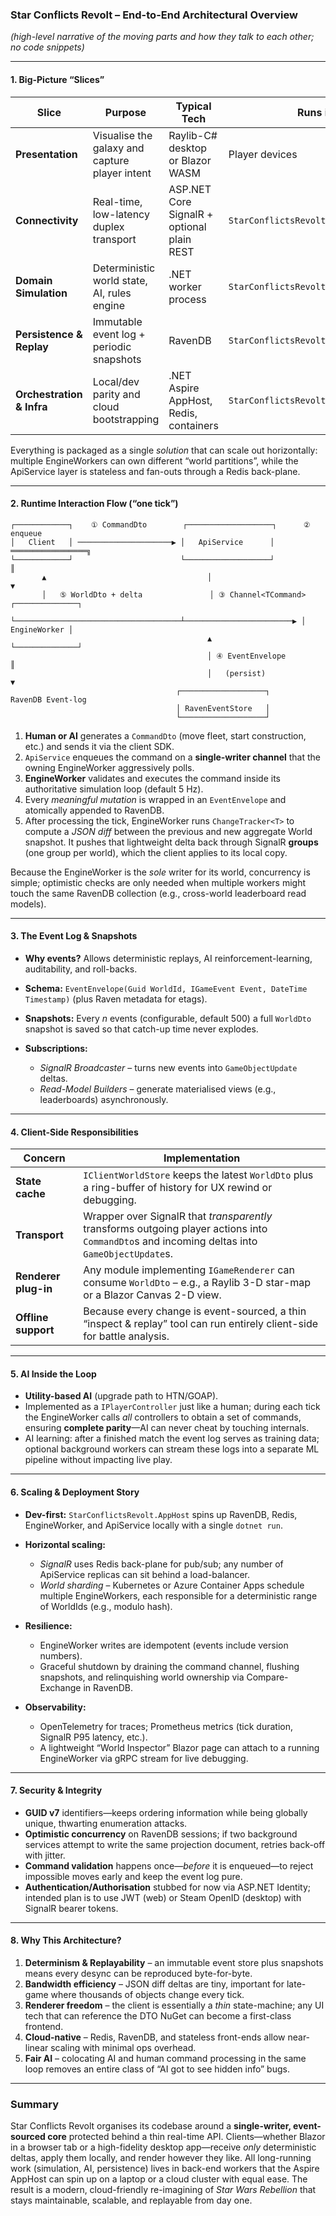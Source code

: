 ### Star Conflicts Revolt – End-to-End Architectural Overview

*(high-level narrative of the moving parts and how they talk to each other; no code snippets)*

---

#### 1. Big-Picture “Slices”

| Slice                     | Purpose                                        | Typical Tech                               | Runs in                              |
| ------------------------- | ---------------------------------------------- | ------------------------------------------ | ------------------------------------ |
| **Presentation**          | Visualise the galaxy and capture player intent | Raylib-C# desktop or Blazor WASM           | Player devices                       |
| **Connectivity**          | Real-time, low-latency duplex transport        | ASP.NET Core SignalR + optional plain REST | `StarConflictsRevolt.ApiService`     |
| **Domain Simulation**     | Deterministic world state, AI, rules engine    | .NET worker process                        | `StarConflictsRevolt.EngineWorker`   |
| **Persistence & Replay**  | Immutable event log + periodic snapshots       | RavenDB                                    | `StarConflictsRevolt.Store.Eventing` |
| **Orchestration & Infra** | Local/dev parity and cloud bootstrapping       | .NET Aspire AppHost, Redis, containers     | `StarConflictsRevolt.AppHost`        |

Everything is packaged as a single *solution* that can scale out horizontally: multiple EngineWorkers can own different “world partitions”, while the ApiService layer is stateless and fan-outs through a Redis back-plane.

---

#### 2. Runtime Interaction Flow (“one tick”)

```
┌────────────┐    ① CommandDto        ┌───────────────────┐      ② enqueue 
│   Client   │ ─────────────────────▶ │   ApiService      │ ═════════════════╗
└────────────┘                        └───────────────────┘                 ║
       ▲                                    │                              ▼
       │   ⑤ WorldDto + delta               │ ③ Channel<TCommand>      ┌──────────────┐
       └─────────────────────────────────────┴────────────────────────▶ │ EngineWorker │
                                            ▲                           └──────────────┘
                                            │ ④ EventEnvelope           ║
                                            │   (persist)               ▼
                                     ┌───────────────────┐        RavenDB Event-log
                                     │ RavenEventStore   │
                                     └───────────────────┘
```

1. **Human or AI** generates a `CommandDto` (move fleet, start construction, etc.) and sends it via the client SDK.
2. `ApiService` enqueues the command on a **single-writer channel** that the owning EngineWorker aggressively polls.
3. **EngineWorker** validates and executes the command inside its authoritative simulation loop (default 5 Hz).
4. Every *meaningful mutation* is wrapped in an `EventEnvelope` and atomically appended to RavenDB.
5. After processing the tick, EngineWorker runs `ChangeTracker<T>` to compute a *JSON diff* between the previous and new aggregate World snapshot. It pushes that lightweight delta back through SignalR **groups** (one group per world), which the client applies to its local copy.

Because the EngineWorker is the *sole* writer for its world, concurrency is simple; optimistic checks are only needed when multiple workers might touch the same RavenDB collection (e.g., cross-world leaderboard read models).

---

#### 3. The Event Log & Snapshots

* **Why events?** Allows deterministic replays, AI reinforcement-learning, auditability, and roll-backs.
* **Schema:** `EventEnvelope(Guid WorldId, IGameEvent Event, DateTime Timestamp)` (plus Raven metadata for etags).
* **Snapshots:** Every *n* events (configurable, default 500) a full `WorldDto` snapshot is saved so that catch-up time never explodes.
* **Subscriptions:**

  * *SignalR Broadcaster* – turns new events into `GameObjectUpdate` deltas.
  * *Read-Model Builders* – generate materialised views (e.g., leaderboards) asynchronously.

---

#### 4. Client-Side Responsibilities

| Concern              | Implementation                                                                                                                                |
| -------------------- | --------------------------------------------------------------------------------------------------------------------------------------------- |
| **State cache**      | `IClientWorldStore` keeps the latest `WorldDto` plus a ring-buffer of history for UX rewind or debugging.                                     |
| **Transport**        | Wrapper over SignalR that *transparently* transforms outgoing player actions into `CommandDto`s and incoming deltas into `GameObjectUpdate`s. |
| **Renderer plug-in** | Any module implementing `IGameRenderer` can consume `WorldDto` – e.g., a Raylib 3-D star-map or a Blazor Canvas 2-D view.                     |
| **Offline support**  | Because every change is event-sourced, a thin “inspect & replay” tool can run entirely client-side for battle analysis.                       |

---

#### 5. AI Inside the Loop

* **Utility-based AI** (upgrade path to HTN/GOAP).
* Implemented as a `IPlayerController` just like a human; during each tick the EngineWorker calls *all* controllers to obtain a set of commands, ensuring **complete parity**—AI can never cheat by touching internals.
* AI learning: after a finished match the event log serves as training data; optional background workers can stream these logs into a separate ML pipeline without impacting live play.

---

#### 6. Scaling & Deployment Story

* **Dev-first:** `StarConflictsRevolt.AppHost` spins up RavenDB, Redis, EngineWorker, and ApiService locally with a single `dotnet run`.
* **Horizontal scaling:**

  * *SignalR* uses Redis back-plane for pub/sub; any number of ApiService replicas can sit behind a load-balancer.
  * *World sharding* – Kubernetes or Azure Container Apps schedule multiple EngineWorkers, each responsible for a deterministic range of WorldIds (e.g., modulo hash).
* **Resilience:**

  * EngineWorker writes are idempotent (events include version numbers).
  * Graceful shutdown by draining the command channel, flushing snapshots, and relinquishing world ownership via Compare-Exchange in RavenDB.
* **Observability:**

  * OpenTelemetry for traces; Prometheus metrics (tick duration, SignalR P95 latency, etc.).
  * A lightweight “World Inspector” Blazor page can attach to a running EngineWorker via gRPC stream for live debugging.

---

#### 7. Security & Integrity

* **GUID v7** identifiers—keeps ordering information while being globally unique, thwarting enumeration attacks.
* **Optimistic concurrency** on RavenDB sessions; if two background services attempt to write the same projection document, retries back-off with jitter.
* **Command validation** happens once—*before* it is enqueued—to reject impossible moves early and keep the event log pure.
* **Authentication/Authorisation** stubbed for now via ASP.NET Identity; intended plan is to use JWT (web) or Steam OpenID (desktop) with SignalR bearer tokens.

---

#### 8. Why This Architecture?

1. **Determinism & Replayability** – an immutable event store plus snapshots means every desync can be reproduced byte-for-byte.
2. **Bandwidth efficiency** – JSON diff deltas are tiny, important for late-game where thousands of objects change every tick.
3. **Renderer freedom** – the client is essentially a *thin* state-machine; any UI tech that can reference the DTO NuGet can become a first-class frontend.
4. **Cloud-native** – Redis, RavenDB, and stateless front-ends allow near-linear scaling with minimal ops overhead.
5. **Fair AI** – colocating AI and human command processing in the same loop removes an entire class of “AI got to see hidden info” bugs.

---

### Summary

Star Conflicts Revolt organises its codebase around a **single-writer, event-sourced core** protected behind a thin real-time API. Clients—whether Blazor in a browser tab or a high-fidelity desktop app—receive *only* deterministic deltas, apply them locally, and render however they like. All long-running work (simulation, AI, persistence) lives in back-end workers that the Aspire AppHost can spin up on a laptop or a cloud cluster with equal ease. The result is a modern, cloud-friendly re-imagining of *Star Wars Rebellion* that stays maintainable, scalable, and replayable from day one.
